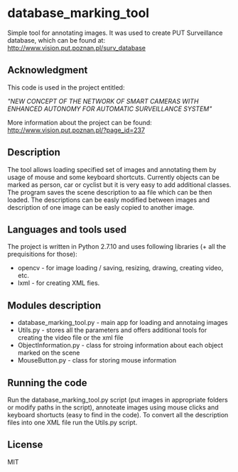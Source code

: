 # database_marking_tool

Simple tool for annotating images. It was used to create PUT Surveillance database, which can be found at:
http://www.vision.put.poznan.pl/surv_database

## Acknowledgment

This code is used in the project entitled:

*"NEW CONCEPT OF THE NETWORK OF SMART CAMERAS WITH ENHANCED AUTONOMY FOR AUTOMATIC SURVEILLANCE SYSTEM"*

More information about the project can be found: http://www.vision.put.poznan.pl/?page_id=237

## Description

The tool allows loading specified set of images and annotating them by usage of mouse and some keyboard shortcuts. Currently objects can be marked as person, car or cyclist but it is very easy to add additional classes. The program saves the scene description to aa file which can be then loaded. The descriptions can be easly modified between images and description of one image can be easly copied to another image. 

## Languages and tools used

The project is written in Python 2.7.10 and uses following libraries (+ all the prequisitions for those):
* opencv - for image loading / saving, resizing, drawing, creating video, etc.
* lxml - for creating XML fies.

## Modules description
* database_marking_tool.py - main app for loading and annotaing images
* Utils.py - stores all the parameters and offers additional tools for creating the video file or the xml file 
* ObjectInformation.py - class for stroing information about each object marked on the scene
* MouseButton.py - class for storing mouse information

## Running the code
Run the database_marking_tool.py script (put images in appropriate folders or modify paths in the script), annoteate images using mouse clicks and keyboard shortucts (easy to find in the code). To convert all the description files into one XML file run the Utils.py script.

## License

MIT
